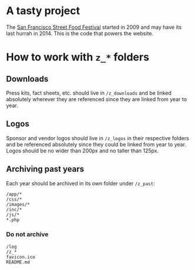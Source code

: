 # A tasty project
The [San Francisco Street Food Festival](http://www.sfstreetfoodfest.com/) started in 2009 and may have its last hurrah in 2014. This is the code that powers the website.

# How to work with `z_*` folders

## Downloads
Press kits, fact sheets, etc. should live in `/z_downloads` and be linked absolutely wherever they are referenced since they are linked from year to year.

## Logos
Sponsor and vendor logos should live in `/z_logos` in their respective folders and be referenced absolutely since they could be linked from year to year. Logos should be no wider than 200px and no taller than 125px.

## Archiving past years
Each year should be archived in its own folder under `/z_past`:
```
/app/*
/css/*
/images/*
/inc/*
/js/*
*.php
```

### Do not archive
```
/log
/z_*
favicon.ico
README.md
```